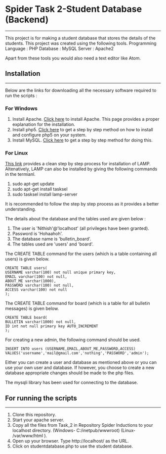# Spider Task 2-Student Database (Backend)  
-----------------------------------------

This project is for making a student database that stores the details of the students. This project was created
using the following tools.
Programming Language : PHP
Database : MySQL
Server : Apache2

Apart from these tools you would also need a text editor like Atom.

## Installation
------------

Below are the links for downloading all the necessary software required to run the scripts :

### For Windows   


  1. Install Apache. [Click here](https://www.sitepoint.com/how-to-install-apache-on-windows/) to install Apache. This page provides a proper explanation for the installation.
  2. Install php5. [Click here](https://www.sitepoint.com/how-to-install-php-on-windows/) to get a step by step method on how to install and configure php5 on your system.
  3. Install MySQL. [Click here](https://www.sitepoint.com/how-to-install-mysql/) to get a step by step method for doing this.

### For Linux

[This link](https://www.digitalocean.com/community/tutorials/how-to-install-linux-apache-mysql-php-lamp-stack-on-ubuntu-14-04) provides a clean step by step process for installation of LAMP.
Altenatively, LAMP can also be installed by giving the following commands in the termianl.
  1. sudo apt-get update
  2.  sudo apt-get install tasksel
  3. sudo tasksel install lamp-server

It is recommended to follow the step by step process as it provides a better understanding.

The details about the database and the tables used are given below :

  1. The user is 'Nithish'@'localhost' (all privileges have been granted).
  2. Password is 'Hohaahoh'.
  3. The database name is 'bulletin_board'.
  4. The tables used are 'users' and 'board'.

The CREATE TABLE command for the users (which is a table containing all users) is given below.
```
CREATE TABLE users(
USERNAME varchar(100) not null unique primary key,
EMAIL varchar(100) not null,
ABOUT_ME varchar(1000),
PASSWORD varchar(100) not null,
ACCESS varchar(100) not null
);
```
The CREATE TABLE command for board (which is a table for all bulletin messages) is given below.
```
CREATE TABLE board(
BULLETIN varchar(1000) not null,
ID int not null primary key AUTO_INCREMENT
);
```
For creating a new admin, the following command should be used.
```
INSERT INTO users (USERNAME,EMAIL,ABOUT_ME,PASSWORD,ACCESS)
VALUES('username','mail@gmail.com','nothing','PASSWORD','admin');
```

Either you can create a user and database as mentioned above or you can use your own user and database. If however,
you choose to create  a new database appropriate changes should be made to the php files.

The mysqli library has been used for connecting to the database.

## For running the scripts ##
------------------------

  1. Clone this repository.
  2. Start your apache server.
  3. Copy all the files from Task_2 in Repository Spider Inductions to your localhost directory.
(Windows- C:/inetpub/wwwroot) (Linux- /var/www/html ).
  4. Open up your browser. Type http://localhost/ as the URL.
  5. Click on studentdatabase.php to use the student database.
